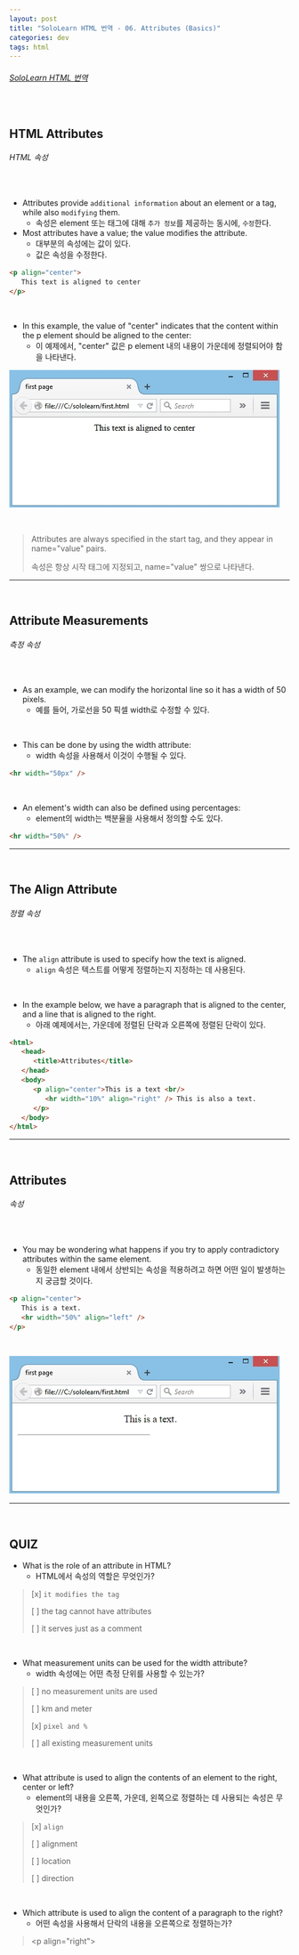 ```yaml
---
layout: post
title: "SoloLearn HTML 번역 - 06. Attributes (Basics)"
categories: dev
tags: html
---
```


###### [SoloLearn HTML 번역](www.sololearn.com)

<br>

## HTML Attributes

###### HTML 속성

<br>

- Attributes provide `additional information` about an element or a tag, while also `modifying` them.
  - 속성은 element 또는 태그에 대해 `추가 정보`를 제공하는 동시에, `수정`한다.
- Most attributes have a value; the value modifies the attribute.
  - 대부분의 속성에는 값이 있다.
  - 값은 속성을 수정한다.

```html
<p align="center">
   This text is aligned to center
</p>
```

<br>

- In this example, the value of "center" indicates that the content within the p element should be aligned to the center:
  - 이 예제에서, "center" 값은 p element 내의 내용이 가운데에 정렬되어야 함을 나타낸다.

![sololearn img](/assets/img/sololearn-html-basics-06-01.jpeg)

<br>

> Attributes are always specified in the start tag, and they appear in name="value" pairs.
>
> 속성은 항상 시작 태그에 지정되고, name="value" 쌍으로 나타낸다.

------

<br>

## Attribute Measurements

###### 측정 속성

<br>

- As an example, we can modify the horizontal line so it has a width of 50 pixels.
  - 예를 들어, 가로선을 50 픽셀 width로 수정할 수 있다.

<br>

- This can be done by using the width attribute:
  - width 속성을 사용해서 이것이 수행될 수 있다.

```html
<hr width="50px" />
```

<br>

- An element's width can also be defined using percentages:
  - element의 width는 백분율을 사용해서 정의할 수도 있다.

```html
<hr width="50%" />
```

------

<br>

## The Align Attribute

###### 정렬 속성

<br>

- The `align` attribute is used to specify how the text is aligned.
  - `align` 속성은 텍스트를 어떻게 정렬하는지 지정하는 데 사용된다.

<br>

- In the example below, we have a paragraph that is aligned to the center, and a line that is aligned to the right.
  - 아래 예제에서는, 가운데에 정렬된 단락과 오른쪽에 정렬된 단락이 있다.

```html
<html>
   <head>
      <title>Attributes</title>
   </head>
   <body>
      <p align="center">This is a text <br/>
         <hr width="10%" align="right" /> This is also a text.
      </p>
   </body>
</html>
```

------

<br>

## Attributes

###### 속성

<br>

- You may be wondering what happens if you try to apply contradictory attributes within the same element.
  - 동일한 element 내에서 상반되는 속성을 적용하려고 하면 어떤 일이 발생하는지 궁금할 것이다.

```html
<p align="center">
   This is a text.
   <hr width="50%" align="left" />
</p>
```

<br>

![sololearn img](/assets/img/sololearn-html-basics-06-02.png)

------

<br>

## QUIZ

- What is the role of an attribute in HTML?
  - HTML에서 속성의 역할은 무엇인가?

> [x] `it modifies the tag`
>
> [ ] the tag cannot have attributes
>
> [ ] it serves just as a comment

<br>

- What measurement units can be used for the width attribute?
  - width 속성에는 어떤 측정 단위를 사용할 수 있는가?

> [ ] no measurement units are used
>
> [ ] km and meter
>
> [x] `pixel and %`
>
> [ ] all existing measurement units

<br>

- What attribute is used to align the contents of an element to the right, center or left?
  - element의 내용을 오른쪽, 가운데, 왼쪽으로 정렬하는 데 사용되는 속성은 무엇인가?

> [x] `align`
>
> [ ] alignment
>
> [ ] location
>
> [ ] direction

<br>

- Which attribute is used to align the content of a paragraph to the right?
  - 어떤 속성을 사용해서 단락의 내용을 오른쪽으로 정렬하는가?

> \<p align="right">

<br>